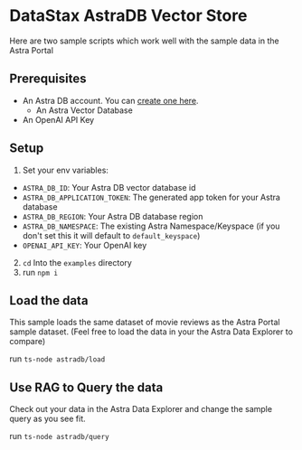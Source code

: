 # DataStax AstraDB Vector Store

Here are two sample scripts which work well with the sample data in the Astra Portal

## Prerequisites

- An Astra DB account. You can [create one here](https://astra.datastax.com/register).
  - An Astra Vector Database
- An OpenAI API Key

## Setup

1. Set your env variables:

- `ASTRA_DB_ID`: Your Astra DB vector database id
- `ASTRA_DB_APPLICATION_TOKEN`: The generated app token for your Astra database
- `ASTRA_DB_REGION`: Your Astra DB database region
- `ASTRA_DB_NAMESPACE`: The existing Astra Namespace/Keyspace (if you don't set this it will default to `default_keyspace`)
- `OPENAI_API_KEY`: Your OpenAI key

2. `cd` Into the `examples` directory
3. run `npm i`

## Load the data

This sample loads the same dataset of movie reviews as the Astra Portal sample dataset. (Feel free to load the data in your the Astra Data Explorer to compare)

run `ts-node astradb/load`

## Use RAG to Query the data

Check out your data in the Astra Data Explorer and change the sample query as you see fit.

run `ts-node astradb/query`
